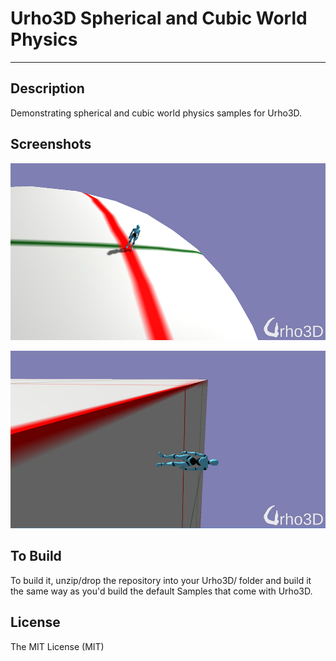# Urho3D Spherical and Cubic World Physics
-----------------------------------------------------------------------------------

Description
-----------------------------------------------------------------------------------
Demonstrating spherical and cubic world physics samples for Urho3D.


Screenshots
-----------------------------------------------------------------------------------
![alt tag](https://github.com/Lumak/Urho3D-Spherical-World/blob/master/screenshot/sphericalworld.jpg)

![alt tag](https://github.com/Lumak/Urho3D-Spherical-World/blob/master/screenshot/cubicworld.jpg)

To Build
-----------------------------------------------------------------------------------
To build it, unzip/drop the repository into your Urho3D/ folder and build it the same way as you'd build the default Samples that come with Urho3D.

License
-----------------------------------------------------------------------------------
The MIT License (MIT)










